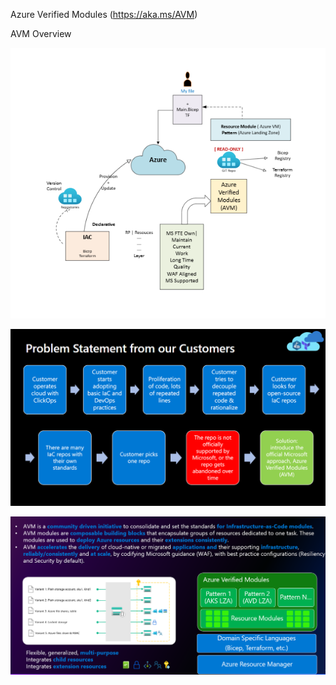 Azure Verified Modules (https://aka.ms/AVM)

AVM Overview

![alt text](<Screenshot 2024-10-30 104216.png>)

![alt text](image.png)

![alt text](<Screenshot 2024-10-29 190115.png>)
